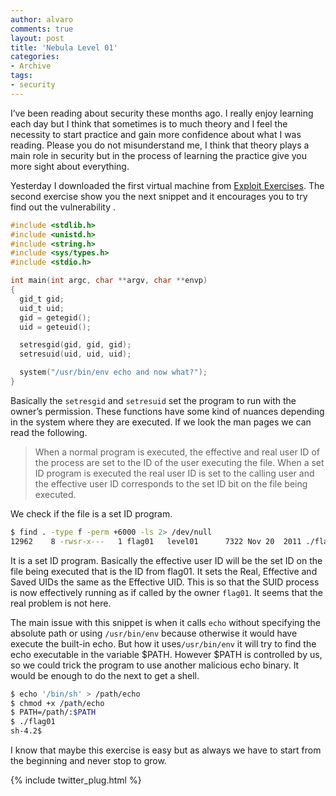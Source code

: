 ```yaml
---
author: alvaro
comments: true
layout: post
title: 'Nebula Level 01'
categories:
- Archive
tags:
- security
---
```


I’ve been reading about security these months ago. I really enjoy learning each day but I think that sometimes is to much theory and I feel the necessity to start practice and gain more confidence about what I was reading. Please you do not misunderstand me, I think that theory plays a main role in security but in the process of learning the practice give you more sight about everything.

Yesterday I downloaded the first virtual machine from [Exploit Exercises](https://exploit-exercises.com). The second exercise show you the next snippet and it encourages you to try find out the vulnerability . 


```C
#include <stdlib.h>
#include <unistd.h>
#include <string.h>
#include <sys/types.h>
#include <stdio.h>

int main(int argc, char **argv, char **envp)
{
  gid_t gid;
  uid_t uid;
  gid = getegid();
  uid = geteuid();

  setresgid(gid, gid, gid);
  setresuid(uid, uid, uid);

  system("/usr/bin/env echo and now what?");
}
```

Basically the `setresgid` and `setresuid` set the program to run with the owner’s permission. These functions have some kind of nuances depending in the system where they are executed. If we look the man pages we can read the following.


>When  a  normal program is executed, the effective and real user ID of the process are set to the ID of the user executing the file. When a set ID program is executed the real user ID is set to the calling user and the effective user ID corresponds to the set ID bit on the file being executed.


We check if the file is a set ID program.


```bash
$ find . -type f -perm +6000 -ls 2> /dev/null
12962    8 -rwsr-x---   1 flag01   level01      7322 Nov 20  2011 ./flag01
```

It is a set ID program. Basically the effective user ID will be the set ID on the file being executed that is the ID from flag01. It sets the Real, Effective and Saved UIDs the same as the Effective UID. This is so that the SUID process is now effectively running as if called by the owner `flag01`. It seems that the real problem is not here.

The main issue with this snippet is when it calls `echo` without specifying the absolute path or using `/usr/bin/env` because otherwise it would have execute the built-in echo. But how it uses`/usr/bin/env` it will try to find the echo executable in the variable $PATH. However $PATH is controlled by us, so we could trick the program to use another malicious echo binary. It would be enough to do the next to get a shell.

```bash
$ echo '/bin/sh' > /path/echo
$ chmod +x /path/echo
$ PATH=/path/:$PATH
$ ./flag01
sh-4.2$
```

I know that maybe this exercise is easy but as always we have to start from the beginning and never stop to grow. 


{% include twitter_plug.html %}

	
